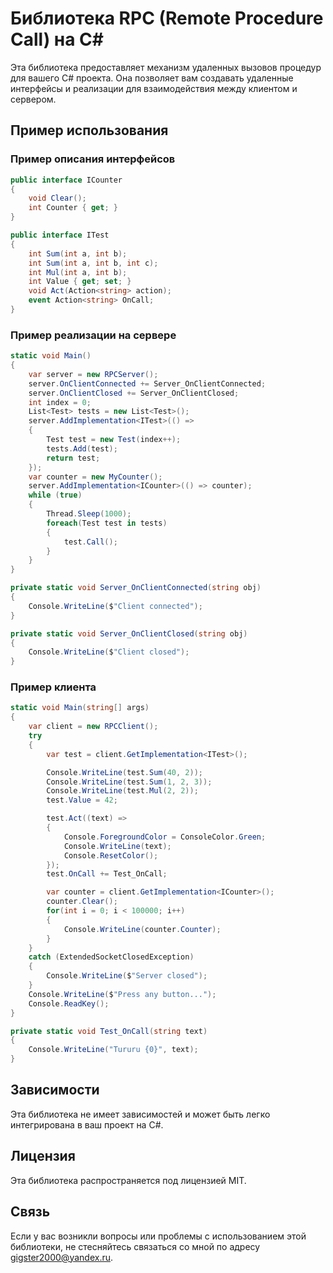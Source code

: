 # Библиотека RPC (Remote Procedure Call) на C#

Эта библиотека предоставляет механизм удаленных вызовов процедур для вашего C# проекта. Она позволяет вам создавать удаленные интерфейсы и реализации для взаимодействия между клиентом и сервером.

## Пример использования

### Пример описания интерфейсов

```csharp
public interface ICounter
{
    void Clear();
    int Counter { get; }
}

public interface ITest
{
    int Sum(int a, int b);
    int Sum(int a, int b, int c);
    int Mul(int a, int b);
    int Value { get; set; }
    void Act(Action<string> action);
    event Action<string> OnCall;
}
```

### Пример реализации на сервере

```csharp
static void Main()
{
    var server = new RPCServer();
    server.OnClientConnected += Server_OnClientConnected;
    server.OnClientClosed += Server_OnClientClosed;
    int index = 0;
    List<Test> tests = new List<Test>();
    server.AddImplementation<ITest>(() => 
    {
        Test test = new Test(index++);
        tests.Add(test);
        return test;
    });
    var counter = new MyCounter();
    server.AddImplementation<ICounter>(() => counter);
    while (true)
    {
        Thread.Sleep(1000);
        foreach(Test test in tests)
        {
            test.Call();
        }
    }
}

private static void Server_OnClientConnected(string obj)
{
    Console.WriteLine($"Client connected");
}

private static void Server_OnClientClosed(string obj)
{
    Console.WriteLine($"Client closed");
}
```
### Пример клиента

```csharp
static void Main(string[] args)
{
    var client = new RPCClient();
    try
    {
        var test = client.GetImplementation<ITest>();

        Console.WriteLine(test.Sum(40, 2));
        Console.WriteLine(test.Sum(1, 2, 3));
        Console.WriteLine(test.Mul(2, 2));
        test.Value = 42;

        test.Act((text) =>
        {
            Console.ForegroundColor = ConsoleColor.Green;
            Console.WriteLine(text);
            Console.ResetColor();
        });
        test.OnCall += Test_OnCall;

        var counter = client.GetImplementation<ICounter>();
        counter.Clear();
        for(int i = 0; i < 100000; i++)
        {
            Console.WriteLine(counter.Counter);
        }
    }
    catch (ExtendedSocketClosedException)
    {
        Console.WriteLine($"Server closed");
    }
    Console.WriteLine($"Press any button...");
    Console.ReadKey();
}

private static void Test_OnCall(string text)
{
    Console.WriteLine("Tururu {0}", text);
}
```

## Зависимости

Эта библиотека не имеет зависимостей и может быть легко интегрирована в ваш проект на C#.

## Лицензия

Эта библиотека распространяется под лицензией MIT.

## Связь

Если у вас возникли вопросы или проблемы с использованием этой библиотеки, не стесняйтесь связаться со мной по адресу gigster2000@yandex.ru.
